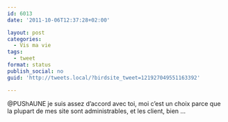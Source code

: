 ```yaml
---
id: 6013
date: '2011-10-06T12:37:28+02:00'

layout: post
categories:
  - Vis ma vie
tags:
  - tweet
format: status
publish_social: no
guid: 'http://tweets.local/?birdsite_tweet=121927049551163392'

---
```


@PUShAUNE je suis assez d’accord avec toi, moi c’est un choix parce que la plupart de mes site sont administrables, et les client, bien …